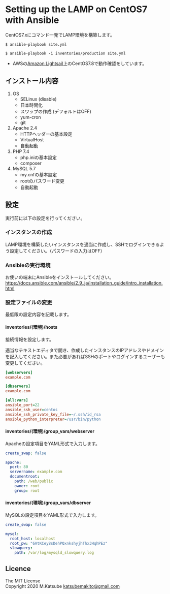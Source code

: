 # Setting up the LAMP on CentOS7 with Ansible
CentOS7.xにコマンド一発でLAMP環境を構築します。

```shellsession
$ ansible-playbook site.yml
```
```shellsession
$ ansible-playbook -i inventories/production site.yml
```

* AWSの[Amazon Lightsail](https://aws.amazon.com/jp/lightsail/)上のCentOS7.8で動作確認をしています。


## インストール内容
1. OS
    * SELinux (disable)
    * 日本時間化
    * スワップの作成 (デフォルトはOFF)
    * yum-cron
    * git
1. Apache 2.4
    * HTTPヘッダーの基本設定
    * VirtualHost
    * 自動起動
1. PHP 7.4
    * php.iniの基本設定
    * composer
1. MySQL 5.7
    * my.cnfの基本設定
    * rootのパスワード変更
    * 自動起動

## 設定
実行前に以下の設定を行ってください。

### インスタンスの作成
LAMP環境を構築したいインスタンスを適当に作成し、SSHでログインできるよう設定してください。（パスワードの入力はOFF）

### Ansibleの実行環境
お使いの端末にAnsibleをインストールしてください。
https://docs.ansible.com/ansible/2.9_ja/installation_guide/intro_installation.html

### 設定ファイルの変更
最低限の設定内容を記載します。

#### inventories/(環境)/hosts
接続情報を設定します。

適当なテキストエディタで開き、作成したインスタンスのIPアドレスやドメインを記入してください。また必要があればSSHのポートやログインするユーザーも変更してください。

```ini
[webservers]
example.com

[dbservers]
example.com

[all:vars]
ansible_port=22
ansible_ssh_user=centos
ansible_ssh_private_key_file=~/.ssh/id_rsa
ansible_python_interpreter=/usr/bin/python
```

#### inventories/(環境)/group_vars/webserver
Apacheの設定項目をYAML形式で入力します。

```yaml
create_swap: false

apache:
  port: 80
  servername: example.com
  documentroot:
    path: /web/public
    owner: root
    group: root
```

#### inventories/(環境)/group_vars/dbserver
MySQLの設定項目をYAML形式で入力します。

```yaml
create_swap: false

mysql:
  root_host: localhost
  root_pw: "6AtKCey8sDehPQxnkshyjhThx3HqhPEz"
  slowquery:
    path: /var/log/mysqld_slowquery.log
```

## Licence
The MIT License  
Copyright 2020 M.Katsube <katsubemakito@gmail.com>
